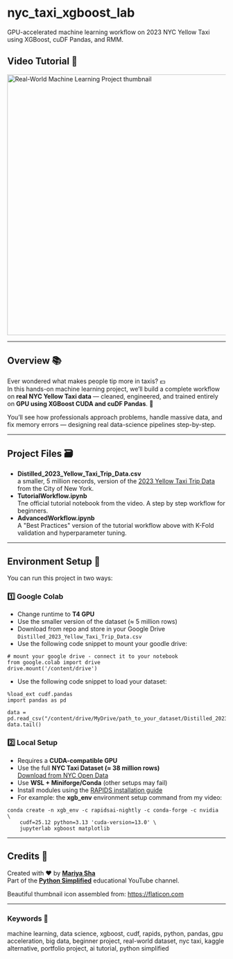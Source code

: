 # nyc_taxi_xgboost_lab
GPU-accelerated machine learning workflow on 2023 NYC Yellow Taxi using XGBoost, cuDF Pandas, and RMM.

## Video Tutorial 🎥
<a href="https://youtu.be/F_8RKstP2X8" target="_blank"><img width="600" alt="Real-World Machine Learning Project thumbnail" src="https://github.com/user-attachments/assets/ec3ac34f-7a0c-4bcf-9de8-40ab1ef8de3b" /></a>

---

## Overview 📚

Ever wondered what makes people tip more in taxis? 💵  
In this hands-on machine learning project, we’ll build a complete workflow on **real NYC Yellow Taxi data** — cleaned, engineered, and trained entirely on **GPU using XGBoost CUDA and cuDF Pandas**. 🐼

You’ll see how professionals approach problems, handle massive data, and fix memory errors — designing real data-science pipelines step-by-step.

---

## Project Files 🗃️

- **Distilled_2023_Yellow_Taxi_Trip_Data.csv**
  <br>a smaller, 5 million records, version of the <a href="https://data.cityofnewyork.us/Transportation/2023-Yellow-Taxi-Trip-Data/4b4i-vvec/about_data" target="_blank">2023 Yellow Taxi Trip Data</a> from the City of New York.
- **TutorialWorkflow.ipynb**
  <br>Tne official tutorial notebook from the video. A step by step workflow for beginners.
- **AdvancedWorkflow.ipynb**
  <br>A "Best Practices" version of the tutorial workflow above with K-Fold validation and hyperparameter tuning.
  
---

## Environment Setup 🚀 

You can run this project in two ways:

### 1️⃣ Google Colab  
- Change runtime to **T4 GPU**  
- Use the smaller version of the dataset (≈ 5 million rows)  
- Download from repo and store in your Google Drive `Distilled_2023_Yellow_Taxi_Trip_Data.csv`
- Use the following code snippet to mount your goodle drive:
```
# mount your google drive - connect it to your notebook
from google.colab import drive
drive.mount('/content/drive')
```
- Use the following code snippet to load your dataset:
```
%load_ext cudf.pandas
import pandas as pd

data = pd.read_csv("/content/drive/MyDrive/path_to_your_dataset/Distilled_2023_Yellow_Taxi_Trip_Data.csv")
data.tail()
```

### 2️⃣ Local Setup  
- Requires a **CUDA-compatible GPU**  
- Use the full **NYC Taxi Dataset (≈ 38 million rows)**  
  [Download from NYC Open Data](https://data.cityofnewyork.us/Transportation/2023-Yellow-Taxi-Trip-Data/4b4i-vvec/about_data)
- Use **WSL + Miniforge/Conda** (other setups may fail)  
- Install modules using the [RAPIDS installation guide](https://docs.rapids.ai/install/)  
- For example: the **xgb_env** environment setup command from my video:
```
conda create -n xgb_env -c rapidsai-nightly -c conda-forge -c nvidia  \
    cudf=25.12 python=3.13 'cuda-version=13.0' \
    jupyterlab xgboost matplotlib
```

---

## Credits 🌟

Created with ❤️ by **[Mariya Sha](https://www.linkedin.com/in/mariyasha888)**  
Part of the **[Python Simplified](https://youtube.com/@PythonSimplified)** educational YouTube channel.

Beautiful thumbnail icon assembled from: https://flaticon.com

---

### Keywords 🔑
machine learning, data science, xgboost, cudf, rapids, python, pandas, gpu acceleration, big data, beginner project, real-world dataset, nyc taxi, kaggle alternative, portfolio project, ai tutorial, python simplified

